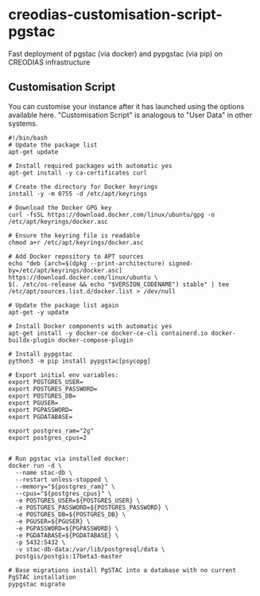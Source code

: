 # creodias-customisation-script-pgstac
Fast deployment of pgstac (via docker) and pypgstac (via pip) on CREODIAS infrastructure

## Customisation Script
You can customise your instance after it has launched using the options available here. "Customisation Script" is analogous to "User Data" in other systems.

```console
#!/bin/bash
# Update the package list
apt-get update

# Install required packages with automatic yes
apt-get install -y ca-certificates curl

# Create the directory for Docker keyrings
install -y -m 0755 -d /etc/apt/keyrings

# Download the Docker GPG key
curl -fsSL https://download.docker.com/linux/ubuntu/gpg -o /etc/apt/keyrings/docker.asc

# Ensure the keyring file is readable
chmod a+r /etc/apt/keyrings/docker.asc

# Add Docker repository to APT sources
echo "deb [arch=$(dpkg --print-architecture) signed-by=/etc/apt/keyrings/docker.asc] https://download.docker.com/linux/ubuntu \
$(. /etc/os-release && echo "$VERSION_CODENAME") stable" | tee /etc/apt/sources.list.d/docker.list > /dev/null

# Update the package list again
apt-get -y update

# Install Docker components with automatic yes
apt-get install -y docker-ce docker-ce-cli containerd.io docker-buildx-plugin docker-compose-plugin

# Install pypgstac
python3 -m pip install pypgstac[psycopg]

# Export initial env variables:
export POSTGRES_USER=
export POSTGRES_PASSWORD=
export POSTGRES_DB=
export PGUSER=
export PGPASSWORD=
export PGDATABASE=

export postgres_ram="2g"
export postgres_cpus=2


# Run pgstac via installed docker:
docker run -d \
  --name stac-db \
  --restart unless-stopped \
  --memory="${postgres_ram}" \
  --cpus="${postgres_cpus}" \
  -e POSTGRES_USER=${POSTGRES_USER} \
  -e POSTGRES_PASSWORD=${POSTGRES_PASSWORD} \
  -e POSTGRES_DB=${POSTGRES_DB} \
  -e PGUSER=${PGUSER} \
  -e PGPASSWORD=${PGPASSWORD} \
  -e PGDATABASE=${PGDATABASE} \
  -p 5432:5432 \
  -v stac-db-data:/var/lib/postgresql/data \
  postgis/postgis:17beta3-master

# Base migrations install PgSTAC into a database with no current PgSTAC installation
pypgstac migrate
```